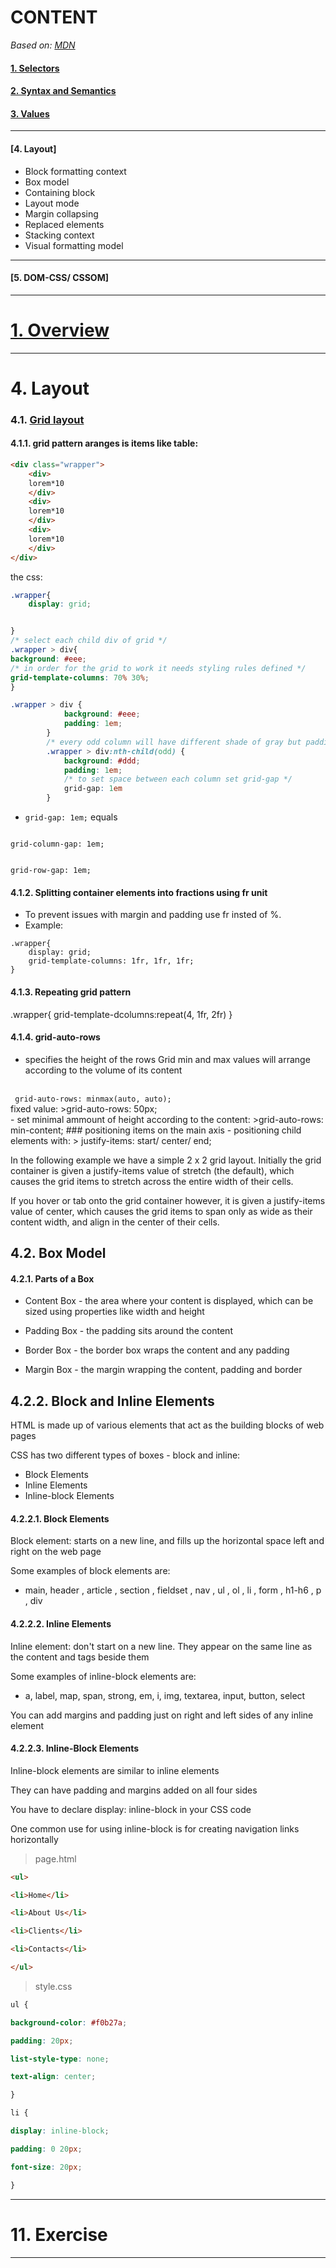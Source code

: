 # CONTENT
*Based on: [MDN](https://developer.mozilla.org/en-US/docs/Web/CSS/Reference)*
#### [1. Selectors](./)
#### [2. Syntax and Semantics](./)
#### [3. Values](./)

---
#### [4. Layout]

- Block formatting context
- Box model
- Containing block
- Layout mode
- Margin collapsing
- Replaced elements
- Stacking context
- Visual formatting model
---
#### [5. DOM-CSS/ CSSOM]


___
# [1. Overview](#1-overview-1)


---
# 4. Layout

### 4.1. [Grid layout](./EXERCISE/grid-layout.html)

#### 4.1.1. grid pattern aranges is items like table:
```html
<div class="wrapper">
    <div>
    lorem*10
    </div>
    <div>
    lorem*10
    </div>
    <div>
    lorem*10
    </div>
</div>
```
the css:

```css
.wrapper{
    display: grid;


}
/* select each child div of grid */
.wrapper > div{
background: #eee;
/* in order for the grid to work it needs styling rules defined */
grid-template-columns: 70% 30%;
}

.wrapper > div {
            background: #eee;
            padding: 1em;
        }
        /* every odd column will have different shade of gray but padding is persistant */
        .wrapper > div:nth-child(odd) {
            background: #ddd;
            padding: 1em;
            /* to set space between each column set grid-gap */
            grid-gap: 1em
        }
```
- <code>grid-gap: 1em;</code> equals 
<code>
grid-column-gap: 1em;
<br>
grid-row-gap: 1em;
</code>

####  4.1.2. Splitting container elements into fractions using fr unit
- To prevent issues with margin and padding use fr insted of %.
- Example:
```
.wrapper{
    display: grid;
    grid-template-columns: 1fr, 1fr, 1fr;
}
```

#### 4.1.3. Repeating grid pattern
.wrapper{
    <!-- this will repeat 4 times the 1fr 2 fr grid pattern -->
    grid-template-dcolumns:repeat(4, 1fr, 2fr)
}
#### 4.1.4.  grid-auto-rows
- specifies the height of the rows
Grid min and max values will arrange according to the volume of its content
<br>
<code> grid-auto-rows: minmax(auto, auto); </code>
<br>
fixed value:
>grid-auto-rows: 50px;
<br>
- set minimal ammount of height according to the content:
>grid-auto-rows: min-content;
### positioning items on the main axis
- positioning child elements with:
> justify-items: start/ center/ end;

In the following example we have a simple 2 x 2 grid layout. Initially the grid container is given a justify-items value of stretch (the default), which causes the grid items to stretch across the entire width of their cells.

If you hover or tab onto the grid container however, it is given a justify-items value of center, which causes the grid items to span only as wide as their content width, and align in the center of their cells.
## 4.2. Box Model

#### 4.2.1. Parts of a Box

- Content Box - the area where your content is displayed, which
can be sized using properties like width and height

- Padding Box - the padding sits around the content

- Border Box - the border box wraps the content and any padding

- Margin Box - the margin wrapping the content, padding and
border


## 4.2.2. Block and Inline Elements
HTML is made up of various elements that act as the
building blocks of web pages

CSS has two different types of boxes - block and inline:

- Block Elements
- Inline Elements
- Inline-block Elements

#### 4.2.2.1. Block Elements
Block element: starts on a new line, and fills up the horizontal
space left and right on the web page

Some examples of block elements are:

- main, header , article , section , fieldset , nav , ul , ol ,
li , form , h1-h6 , p , div

#### 4.2.2.2. Inline Elements

Inline element: don't start on a new line. They appear on the
same line as the content and tags beside them

Some examples of inline-block elements are:

- a, label, map, span, strong, em, i, img, textarea, input,
button, select

You can add margins and padding just on right and left sides of
any inline element
#### 4.2.2.3. Inline-Block Elements

Inline-block elements are similar to inline elements

They can have padding and margins added on all four sides

You have to declare display: inline-block in your CSS
code

One common use for using inline-block is for creating
navigation links horizontally

> page.html
```html
<ul>

<li>Home</li>

<li>About Us</li>

<li>Clients</li>

<li>Contacts</li>

</ul>
```
> style.css
```css
ul {

background-color: #f0b27a;

padding: 20px;

list-style-type: none;

text-align: center;

}

li {

display: inline-block;

padding: 0 20px;

font-size: 20px;

}
```

---
# 11. Exercise



---




